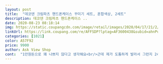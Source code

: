 ```yaml
---
layout: post 
title:  "데코덴 크림파츠 핸드폰케이스 꾸미기 세트, 혼합색상, 2세트" 
description: 데코덴 크림파츠 핸드폰케이스 ..
date: 2020-08-23 08:18:14 
img: https://static.coupangcdn.com/image/retail/images/2020/04/17/21/2/40058e27-eb13-4004-a580-78a1df228dd9.jpg 
linkUrl: https://link.coupang.com/re/AFFSDP?lptag=AF3600438&subid=ahnPublicAsk&pageKey=1515625100&itemId=2601291170&vendorItemId=70592468317&traceid=V0-113-e1eac2fe97a3fee9 
categories: [1021] 
color: A57F92 
price: 9900 
author: Ask View Shop 
cont:  "1만원돈으로 꽤 나쁘지 않다고 생각해요<br/>근데 제가 도톰하게 발라서 그런지 24시간보다 더 말려줘야 했습니다!<br/>도톰하게 바르고 24시간 뒤에 확인해보니 겉은 말랐지만 안쪽이 안말라서<br/>많이 들어있어서 필통 꾸미기,  핸드폰꾸미기 좋아하네요.<br/> 가격대비 굿<br/>뭍어나진 않지만 아이클레이처럼 몰캉몰캉한 느낌이라 들고나가면 찌그러질듯한 정도였어요!<br/>신나게 꾸미기했습니다 8세도 꾸미려 준비중입니다ㅋ 십세는 지혼자열심히 꾸며 완성햇습니다 아이에게 성취감을  줄수있어  행복하네요 본인도 행복하다고ㅋㅋㅋ  좋아라햇습니다<br/>요즘 밖에도 잘못나가는데 집에서 놀기 너무 좋아요<br/>요즘 아이들 많이하길래 주책맞게 따라해보고 싶어서 사봤는데 짱귀여워요ㅌㅋㅋㅋㅋㅋㅋ<br/>저렇게 휘황찬란한 케이스 1개에 만원 넘잖아요ㅎㅎㅎ<br/>파츠는 엄청많이 남았고 펜은 딱 저렇게 꾸미는데 다 썼어요!<br/>" 
---
```


